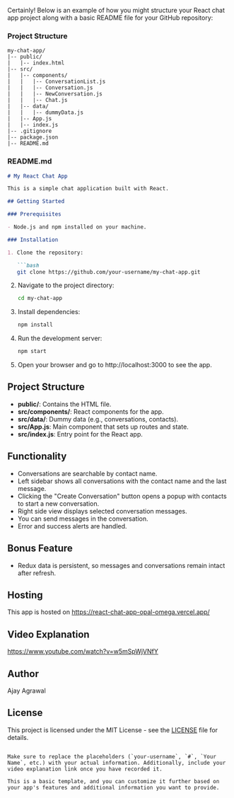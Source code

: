 Certainly! Below is an example of how you might structure your React chat app project along with a basic README file for your GitHub repository:

### Project Structure

```
my-chat-app/
|-- public/
|   |-- index.html
|-- src/
|   |-- components/
|   |   |-- ConversationList.js
|   |   |-- Conversation.js
|   |   |-- NewConversation.js
|   |   |-- Chat.js
|   |-- data/
|   |   |-- dummyData.js
|   |-- App.js
|   |-- index.js
|-- .gitignore
|-- package.json
|-- README.md
```

### README.md

```markdown
# My React Chat App

This is a simple chat application built with React.

## Getting Started

### Prerequisites

- Node.js and npm installed on your machine.

### Installation

1. Clone the repository:

   ```bash
   git clone https://github.com/your-username/my-chat-app.git
   ```

2. Navigate to the project directory:

   ```bash
   cd my-chat-app
   ```

3. Install dependencies:

   ```bash
   npm install
   ```

4. Run the development server:

   ```bash
   npm start
   ```

5. Open your browser and go to http://localhost:3000 to see the app.

## Project Structure

- **public/**: Contains the HTML file.
- **src/components/**: React components for the app.
- **src/data/**: Dummy data (e.g., conversations, contacts).
- **src/App.js**: Main component that sets up routes and state.
- **src/index.js**: Entry point for the React app.

## Functionality

- Conversations are searchable by contact name.
- Left sidebar shows all conversations with the contact name and the last message.
- Clicking the "Create Conversation" button opens a popup with contacts to start a new conversation.
- Right side view displays selected conversation messages.
- You can send messages in the conversation.
- Error and success alerts are handled.

## Bonus Feature

- Redux data is persistent, so messages and conversations remain intact after refresh.

## Hosting

This app is hosted on https://react-chat-app-opal-omega.vercel.app/

## Video Explanation

https://www.youtube.com/watch?v=w5mSpWjVNfY <!-- Provide the link to your video explanation here -->

## Author

Ajay Agrawal

## License

This project is licensed under the MIT License - see the [LICENSE](LICENSE) file for details.
```

Make sure to replace the placeholders (`your-username`, `#`, `Your Name`, etc.) with your actual information. Additionally, include your video explanation link once you have recorded it.

This is a basic template, and you can customize it further based on your app's features and additional information you want to provide.

